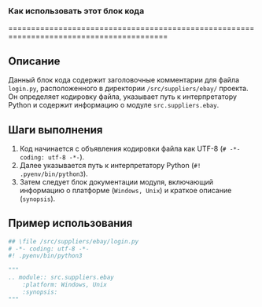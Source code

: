 ### Как использовать этот блок кода
=========================================================================================

Описание
-------------------------
Данный блок кода содержит заголовочные комментарии для файла `login.py`, расположенного в директории `/src/suppliers/ebay/` проекта. Он определяет кодировку файла, указывает путь к интерпретатору Python и содержит информацию о модуле `src.suppliers.ebay`.

Шаги выполнения
-------------------------
1. Код начинается с объявления кодировки файла как UTF-8 (`# -*- coding: utf-8 -*-`).
2. Далее указывается путь к интерпретатору Python (`#! .pyenv/bin/python3`).
3. Затем следует блок документации модуля, включающий информацию о платформе (`Windows, Unix`) и краткое описание (`synopsis`).

Пример использования
-------------------------

```python
## \file /src/suppliers/ebay/login.py
# -*- coding: utf-8 -*-
#! .pyenv/bin/python3

"""
.. module:: src.suppliers.ebay 
	:platform: Windows, Unix
	:synopsis:
"""